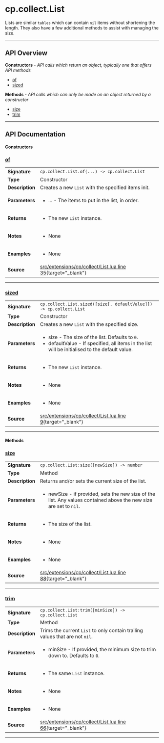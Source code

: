 # cp.collect.List

Lists are similar `tables` which can contain `nil` items without shortening the length.
They also have a few additional methods to assist with managing the size.

---

## API Overview
**Constructors** - _API calls which return an object, typically one that offers API methods_
 * [of](#of)
 * [sized](#sized)

**Methods** - _API calls which can only be made on an object returned by a constructor_
 * [size](#size)
 * [trim](#trim)


---

## API Documentation

#### Constructors


### [of](#of)

|                                             |                                                                                     |
| --------------------------------------------|-------------------------------------------------------------------------------------|
| **Signature**                               | `cp.collect.List.of(...) -> cp.collect.List`                                                                    |
| **Type**                                    | Constructor                                                                     |
| **Description**                             | Creates a new `List` with the specified items init.                                                                     |
| **Parameters**                              | <ul><li>...       - The items to put in the list, in order.</li></ul> |
| **Returns**                                 | <ul><li>The new `List` instance.</li></ul>          |
| **Notes**                                   | <ul><li>None</li></ul> |
| **Examples**                                | <ul><li>None</li></ul> |
| **Source**                                  | [src/extensions/cp/collect/List.lua line 35](https://github.com/CommandPost/CommandPost/blob/develop/src/extensions/cp/collect/List.lua#L35){target="_blank"} |

---


### [sized](#sized)

|                                             |                                                                                     |
| --------------------------------------------|-------------------------------------------------------------------------------------|
| **Signature**                               | `cp.collect.List.sized([size[, defaultValue]]) -> cp.collect.List`                                                                    |
| **Type**                                    | Constructor                                                                     |
| **Description**                             | Creates a new `List` with the specified size.                                                                     |
| **Parameters**                              | <ul><li>size          - The size of the list. Defaults to `0`.</li><li>defaultValue  - If specified, all items in the list will be initialised to the default value.</li></ul> |
| **Returns**                                 | <ul><li>The new `List` instance.</li></ul>          |
| **Notes**                                   | <ul><li>None</li></ul> |
| **Examples**                                | <ul><li>None</li></ul> |
| **Source**                                  | [src/extensions/cp/collect/List.lua line 9](https://github.com/CommandPost/CommandPost/blob/develop/src/extensions/cp/collect/List.lua#L9){target="_blank"} |

---

#### Methods


### [size](#size)

|                                             |                                                                                     |
| --------------------------------------------|-------------------------------------------------------------------------------------|
| **Signature**                               | `cp.collect.List:size([newSize]) -> number`                                                                    |
| **Type**                                    | Method                                                                     |
| **Description**                             | Returns and/or sets the current size of the list.                                                                     |
| **Parameters**                              | <ul><li>newSize       - if provided, sets the new size of the list. Any values contained above the new size are set to `nil`.</li></ul> |
| **Returns**                                 | <ul><li>The size of the list.</li></ul>          |
| **Notes**                                   | <ul><li>None</li></ul> |
| **Examples**                                | <ul><li>None</li></ul> |
| **Source**                                  | [src/extensions/cp/collect/List.lua line 88](https://github.com/CommandPost/CommandPost/blob/develop/src/extensions/cp/collect/List.lua#L88){target="_blank"} |

---


### [trim](#trim)

|                                             |                                                                                     |
| --------------------------------------------|-------------------------------------------------------------------------------------|
| **Signature**                               | `cp.collect.List:trim([minSize]) -> cp.collect.List`                                                                    |
| **Type**                                    | Method                                                                     |
| **Description**                             | Trims the current `List` to only contain trailing values that are not `nil`.                                                                     |
| **Parameters**                              | <ul><li>minSize   - If provided, the minimum size to trim down to. Defaults to `0`.</li></ul> |
| **Returns**                                 | <ul><li>The same `List` instance.</li></ul>          |
| **Notes**                                   | <ul><li>None</li></ul> |
| **Examples**                                | <ul><li>None</li></ul> |
| **Source**                                  | [src/extensions/cp/collect/List.lua line 66](https://github.com/CommandPost/CommandPost/blob/develop/src/extensions/cp/collect/List.lua#L66){target="_blank"} |

---

